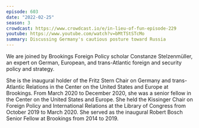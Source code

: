 ```yaml
---
episode: 603
date: "2022-02-25"
season: 3
crowdcast: https://www.crowdcast.io/e/in-lieu-of-fun-episode-229
youtube: https://www.youtube.com/watch?v=bMtTStSTcMo
summary: Discussing Germany's cautious posture toward Russia
---
```

We are joined by Brookings Foreign Policy scholar Constanze Stelzenmüller, an expert on German, European, and trans-Atlantic foreign and security policy and strategy.

She is the inaugural holder of the Fritz Stern Chair on Germany and trans-Atlantic Relations in the Center on the United States and Europe at Brookings. From March 2020 to December 2020, she was a senior fellow in the Center on the United States and Europe. She held the Kissinger Chair on Foreign Policy and International Relations at the Library of Congress from October 2019 to March 2020. She served as the inaugural Robert Bosch Senior Fellow at Brookings from 2014 to 2019.

